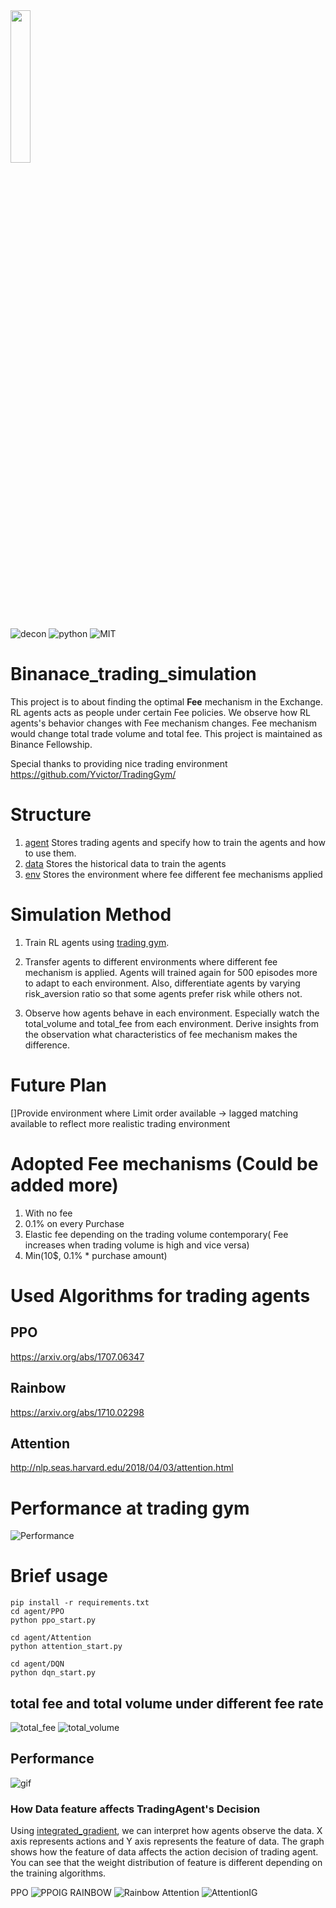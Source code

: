 <img src="figs/Decon.png" width="25%" height="25%">  

![decon](https://img.shields.io/badge/decon-blockchian-blue) ![python](https://img.shields.io/badge/python-3.6-critical) ![MIT](https://img.shields.io/badge/license-MIT-brightgreen)

# Binanace_trading_simulation
This project is to about finding the optimal __Fee__ mechanism in the Exchange. RL agents acts as people under certain Fee policies. We observe how RL agents's behavior changes with Fee mechanism changes. Fee mechanism would change total trade volume and total fee. This project is maintained as Binance Fellowship.

Special thanks to providing nice trading environment https://github.com/Yvictor/TradingGym/

# Structure
1. [agent](https://github.com/deconlabs/Binanace_trading_simulation/tree/master/agent)
    Stores trading agents and specify how to train the agents and how to use them. 
2. [data](https://github.com/deconlabs/Binanace_trading_simulation/tree/master/data)
    Stores the historical data to train the agents
3. [env](https://github.com/deconlabs/Binanace_trading_simulation/tree/master/env)
    Stores the environment where fee different fee mechanisms applied

# Simulation Method
 1. Train RL agents using [trading gym](https://github.com/Yvictor/TradingGym/). 

 2. Transfer agents to different environments where different fee mechanism is applied. 
 Agents will trained again for 500 episodes more to adapt to each environment. Also, differentiate agents by varying risk_aversion ratio so that some agents prefer risk while others not.

 3. Observe how agents behave in each environment. Especially watch the total_volume and total_fee from each environment. Derive insights from the observation what characteristics of fee mechanism makes the difference.


# Future Plan
[]Provide environment where Limit order available -> lagged matching available to reflect more realistic trading environment

# Adopted Fee mechanisms (Could be added more)
1. With no fee
2. 0.1% on every Purchase
3. Elastic fee depending on the trading volume contemporary( Fee increases when trading volume is high and vice versa)
4. Min(10$, 0.1% * purchase amount)


# Used Algorithms for trading agents
## PPO
https://arxiv.org/abs/1707.06347
## Rainbow
https://arxiv.org/abs/1710.02298
## Attention
http://nlp.seas.harvard.edu/2018/04/03/attention.html

# Performance at trading gym
![Performance](figs/TradingAgentPerformance.png)



# Brief usage

```python3
pip install -r requirements.txt
cd agent/PPO
python ppo_start.py
```
```python3
cd agent/Attention
python attention_start.py
```
```python3
cd agent/DQN
python dqn_start.py
```

## total fee and total volume under different fee rate
![total_fee](figs/total_fee.png)
![total_volume](figs/total_volume.png)

## Performance
![gif](figs/ezgif.com-optimize.gif)

### How Data feature affects TradingAgent's Decision
Using [integrated_gradient](https://medium.com/@kartikeyabhardwaj98/integrated-gradients-for-deep-neural-networks-c114e3968eae), we can interpret how agents observe the data.
X axis represents actions and Y axis represents the feature of data. The graph shows how the feature of data affects the action decision of trading agent. You can see that the weight distribution of feature is different depending on the training algorithms.

PPO
![PPOIG](figs/ppo_IG.png)
RAINBOW
![Rainbow](figs/rainbow_IG.png)
Attention
![AttentionIG](figs/attention_IG.png)